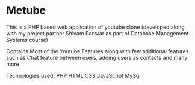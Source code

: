 # Metube
This is a PHP based web application of youtube clone (developed along with my project partner Shivam Panwar as part of Database Management Systems course)

Contains Most of the Youtube Features along with few additional features such as Chat feature between users, adding users as contacts and many more

Technologies used:
PHP
HTML
CSS
JavaScript
MySql
